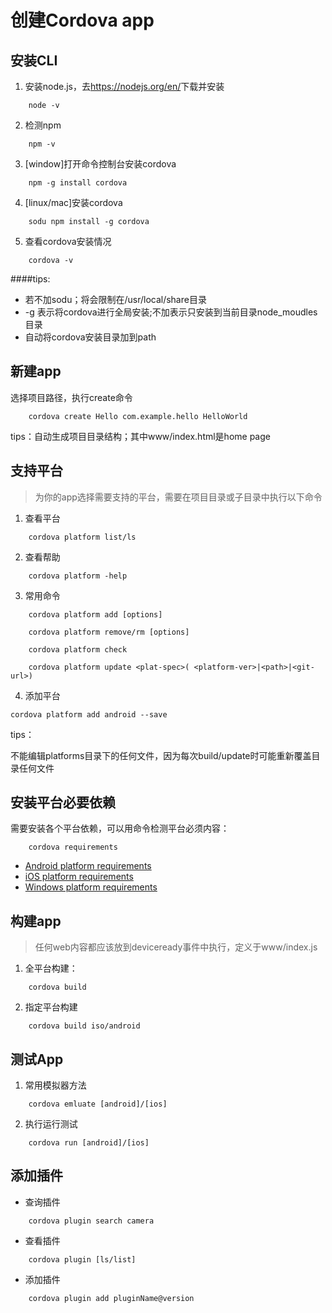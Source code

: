 # 创建Cordova app

## 安装CLI

1. 安装node.js，去<https://nodejs.org/en/>下载并安装
```
	node -v
```

2. 检测npm
```
	npm -v
```

3. [window]打开命令控制台安装cordova
```
	npm -g install cordova
```

4. [linux/mac]安装cordova
```
	sodu npm install -g cordova
```

5. 查看cordova安装情况
```
	cordova -v
```

####tips:

+ 若不加sodu；将会限制在/usr/local/share目录
+ -g 表示将cordova进行全局安装;不加表示只安装到当前目录node_moudles目录
+ 自动将cordova安装目录加到path

## 新建app

选择项目路径，执行create命令
```
	cordova create Hello com.example.hello HelloWorld
```

tips：自动生成项目目录结构；其中www/index.html是home page

## 支持平台
> 为你的app选择需要支持的平台，需要在项目目录或子目录中执行以下命令

1. 查看平台
```
	cordova platform list/ls
```
2. 查看帮助
```
	cordova platform -help
```
3. 常用命令
```
	cordova platform add [options]

	cordova platform remove/rm [options]
	
	cordova platform check 
	
	cordova platform update <plat-spec>( <platform-ver>|<path>|<git-url>)
```
4. 添加平台
```
cordova platform add android --save
```

tips：

不能编辑platforms目录下的任何文件，因为每次build/update时可能重新覆盖目录任何文件

## 安装平台必要依赖

需要安装各个平台依赖，可以用命令检测平台必须内容：
```
	cordova requirements 
```

+ [Android platform requirements](http://cordova.apache.org/docs/en/latest/guide/platforms/android/index.html#requirements-and-support)
+ [iOS platform requirements](http://cordova.apache.org/docs/en/latest/guide/platforms/ios/index.html#requirements-and-support)
+ [Windows platform requirements](http://cordova.apache.org/docs/en/latest/guide/platforms/win8/index.html#requirements-and-support)

## 构建app
> 任何web内容都应该放到deviceready事件中执行，定义于www/index.js

1. 全平台构建：
```
	cordova build
```
2. 指定平台构建
```
	cordova build iso/android
```
## 测试App

1. 常用模拟器方法
```
	cordova emluate [android]/[ios]
```
2. 执行运行测试
```
	cordova run [android]/[ios]
```
## 添加插件

+ 查询插件
```
	cordova plugin search camera
```

+ 查看插件
```
	cordova plugin [ls/list]
```

+ 添加插件
```
	cordova plugin add pluginName@version

```









